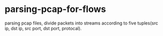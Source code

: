 # parsing-pcap-for-flows
parsing pcap files, divide packets into streams according to five tuples(src ip, dst ip, src port, dst port, protocal).
